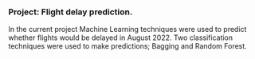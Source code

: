 ### Project: Flight delay prediction.

In the current project Machine Learning techniques were used to predict whether flights would be delayed in August 2022. Two classification techniques were used to make predictions; Bagging and Random Forest.
